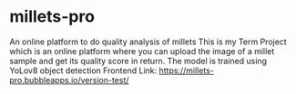 # millets-pro
An online platform to do quality analysis of millets
This is my Term Project which is an online platform where you can upload the image of a millet sample and get its quality score in return.
The model is trained using YoLov8 object detection
Frontend Link: https://millets-pro.bubbleapps.io/version-test/
